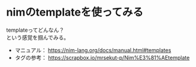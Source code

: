 # nimのtemplateを使ってみる

templateってどんなん？  
という感覚を掴んでみる。

- マニュアル： https://nim-lang.org/docs/manual.html#templates
- タグの参考： https://scrapbox.io/mrsekut-p/Nim%E3%81%AEtemplate
